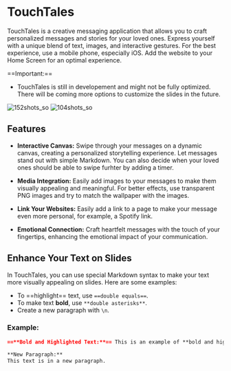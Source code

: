 # TouchTales

TouchTales is a creative messaging application that allows you to craft personalized messages and stories for your loved ones. Express yourself with a unique blend of text, images, and interactive gestures. For the best experience, use a mobile phone, especially iOS. Add the website to your Home Screen for an optimal experience.

==Important:==
+ TouchTales is still in developement and might not be fully optimized. There will be coming more options to customize the slides in the future.

![152shots_so](https://github.com/PanDav1d/touch-tales/assets/70289690/9c8d31c2-92da-4f70-85a8-33ecea3c4ff5)
![104shots_so](https://github.com/PanDav1d/touch-tales/assets/70289690/ce71a1b2-1e52-4e0f-a891-1e29deea3f36)


## Features

- **Interactive Canvas:** Swipe through your messages on a dynamic canvas, creating a personalized storytelling experience. Let messages stand out with simple Markdown. You can also decide when your loved ones should be able to swipe furhter by adding a timer.

- **Media Integration:** Easily add images to your messages to make them visually appealing and meaningful. For better effects, use transparent PNG images and try to match the wallpaper with the images.

- **Link Your Websites:** Easily add a link to a page to make your message even more personal, for example, a Spotify link.

- **Emotional Connection:** Craft heartfelt messages with the touch of your fingertips, enhancing the emotional impact of your communication.

## Enhance Your Text on Slides

In TouchTales, you can use special Markdown syntax to make your text more visually appealing on slides. Here are some examples:

- To ==highlight== text, use `==double equals==`.
- To make text **bold**, use `**double asterisks**`.
- Create a new paragraph with `\n`.

### Example:

```markdown
==**Bold and Highlighted Text:**== This is an example of **bold and highlighted text** using special Markdown syntax.

**New Paragraph:**
This text is in a new paragraph.
```


